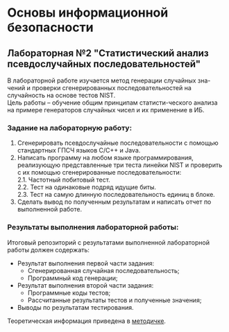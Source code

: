 # Основы информационной безопасности

## Лабораторная №2 "Статистический анализ псевдослучайных последовательностей"

В лабораторной работе изучается метод генерации случайных зна-чений и проверки сгенерированных последовательностей на случайность на основе тестов NIST.   
Цель работы – обучение общим принципам статисти-ческого анализа на примере генераторов случайных чисел и их применение в ИБ.

### Задание на лабораторную работу:
1. Сгенерировать псевдослучайные последовательности с помощью стандартных ГПСЧ языков С/С++ и Java.  
2. Написать программу на любом языке программирования, реализующую представленные три теста линейки NIST и проверить с их помощью сгенерированные последовательности:  
2.1. Частотный побитовый тест.  
2.2. Тест на одинаковые подряд идущие биты.  
2.3. Тест на самую длинную последовательность единиц в блоке.  
3. Сделать вывод по полученным результатам и написать отчет по выполненной работе.  

### Результаты выполнения лабораторной работы:
Итоговый репозиторий с результатами выполненной лабораторной работы должен содержать:
* Результат выполнения первой части задания:  
  - Сгенерированная случайная последовательность;  
  - Программный код генерации;  
* Результат выполнения второй части задания:  
  - Программные коды тестов;  
  - Рассчитанные результаты тестов и полученные значения;  
*  Выводы по результатам тестирования.

Теоретическая информация приведена в [методичке](https://github.com/alxmcs/isb-task/blob/main/docs/ISB_Lab2.pdf).